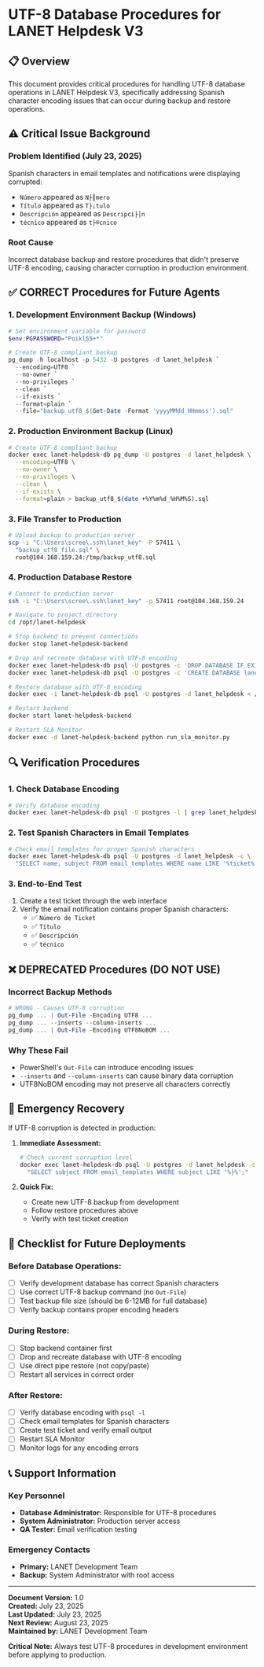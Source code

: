 # UTF-8 Database Procedures for LANET Helpdesk V3

## 📋 Overview

This document provides critical procedures for handling UTF-8 database operations in LANET Helpdesk V3, specifically addressing Spanish character encoding issues that can occur during backup and restore operations.

## ⚠️ Critical Issue Background

### Problem Identified (July 23, 2025)
Spanish characters in email templates and notifications were displaying corrupted:
- `Número` appeared as `N├║mero`
- `Título` appeared as `T├¡tulo`
- `Descripción` appeared as `Descripci├│n`
- `técnico` appeared as `t├®cnico`

### Root Cause
Incorrect database backup and restore procedures that didn't preserve UTF-8 encoding, causing character corruption in production environment.

## ✅ CORRECT Procedures for Future Agents

### 1. Development Environment Backup (Windows)

```powershell
# Set environment variable for password
$env:PGPASSWORD="Poikl55+*"

# Create UTF-8 compliant backup
pg_dump -h localhost -p 5432 -U postgres -d lanet_helpdesk `
  --encoding=UTF8 `
  --no-owner `
  --no-privileges `
  --clean `
  --if-exists `
  --format=plain `
  --file="backup_utf8_$(Get-Date -Format 'yyyyMMdd_HHmmss').sql"
```

### 2. Production Environment Backup (Linux)

```bash
# Create UTF-8 compliant backup
docker exec lanet-helpdesk-db pg_dump -U postgres -d lanet_helpdesk \
  --encoding=UTF8 \
  --no-owner \
  --no-privileges \
  --clean \
  --if-exists \
  --format=plain > backup_utf8_$(date +%Y%m%d_%H%M%S).sql
```

### 3. File Transfer to Production

```bash
# Upload backup to production server
scp -i "C:\Users\scree\.ssh\lanet_key" -P 57411 \
  "backup_utf8_file.sql" \
  root@104.168.159.24:/tmp/backup_utf8.sql
```

### 4. Production Database Restore

```bash
# Connect to production server
ssh -i "C:\Users\scree\.ssh\lanet_key" -p 57411 root@104.168.159.24

# Navigate to project directory
cd /opt/lanet-helpdesk

# Stop backend to prevent connections
docker stop lanet-helpdesk-backend

# Drop and recreate database with UTF-8 encoding
docker exec lanet-helpdesk-db psql -U postgres -c 'DROP DATABASE IF EXISTS lanet_helpdesk;'
docker exec lanet-helpdesk-db psql -U postgres -c 'CREATE DATABASE lanet_helpdesk WITH ENCODING UTF8;'

# Restore database with UTF-8 encoding
docker exec -i lanet-helpdesk-db psql -U postgres -d lanet_helpdesk < /tmp/backup_utf8.sql

# Restart backend
docker start lanet-helpdesk-backend

# Restart SLA Monitor
docker exec -d lanet-helpdesk-backend python run_sla_monitor.py
```

## 🔍 Verification Procedures

### 1. Check Database Encoding
```bash
# Verify database encoding
docker exec lanet-helpdesk-db psql -U postgres -l | grep lanet_helpdesk
```

### 2. Test Spanish Characters in Email Templates
```bash
# Check email templates for proper Spanish characters
docker exec lanet-helpdesk-db psql -U postgres -d lanet_helpdesk -c \
  "SELECT name, subject FROM email_templates WHERE name LIKE '%ticket%' LIMIT 3;"
```

### 3. End-to-End Test
1. Create a test ticket through the web interface
2. Verify the email notification contains proper Spanish characters:
   - ✅ `Número de Ticket`
   - ✅ `Título`
   - ✅ `Descripción`
   - ✅ `técnico`

## ❌ DEPRECATED Procedures (DO NOT USE)

### Incorrect Backup Methods
```powershell
# WRONG - Causes UTF-8 corruption
pg_dump ... | Out-File -Encoding UTF8 ...
pg_dump ... --inserts --column-inserts ...
pg_dump ... | Out-File -Encoding UTF8NoBOM ...
```

### Why These Fail
- PowerShell's `Out-File` can introduce encoding issues
- `--inserts` and `--column-inserts` can cause binary data corruption
- UTF8NoBOM encoding may not preserve all characters correctly

## 🚨 Emergency Recovery

If UTF-8 corruption is detected in production:

1. **Immediate Assessment:**
   ```bash
   # Check current corruption level
   docker exec lanet-helpdesk-db psql -U postgres -d lanet_helpdesk -c \
     "SELECT subject FROM email_templates WHERE subject LIKE '%├%';"
   ```

2. **Quick Fix:**
   - Create new UTF-8 backup from development
   - Follow restore procedures above
   - Verify with test ticket creation

## 📝 Checklist for Future Deployments

### Before Database Operations:
- [ ] Verify development database has correct Spanish characters
- [ ] Use correct UTF-8 backup command (no `Out-File`)
- [ ] Test backup file size (should be 6-12MB for full database)
- [ ] Verify backup contains proper encoding headers

### During Restore:
- [ ] Stop backend container first
- [ ] Drop and recreate database with UTF-8 encoding
- [ ] Use direct pipe restore (not copy/paste)
- [ ] Restart all services in correct order

### After Restore:
- [ ] Verify database encoding with `psql -l`
- [ ] Check email templates for Spanish characters
- [ ] Create test ticket and verify email output
- [ ] Restart SLA Monitor
- [ ] Monitor logs for any encoding errors

## 📞 Support Information

### Key Personnel
- **Database Administrator:** Responsible for UTF-8 procedures
- **System Administrator:** Production server access
- **QA Tester:** Email verification testing

### Emergency Contacts
- **Primary:** LANET Development Team
- **Backup:** System Administrator with root access

---

**Document Version:** 1.0  
**Created:** July 23, 2025  
**Last Updated:** July 23, 2025  
**Next Review:** August 23, 2025  
**Maintained by:** LANET Development Team

**Critical Note:** Always test UTF-8 procedures in development environment before applying to production.
